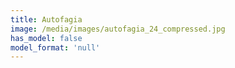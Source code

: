 ```yaml
---
title: Autofagia
image: /media/images/autofagia_24_compressed.jpg
has_model: false
model_format: 'null'
---
```

